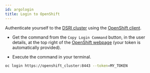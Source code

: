 ```yaml
---
id: argologin
title: Login to OpenShift
---
```


Authenticate yourself to the [DSRI cluster](https://app.dsri.unimaas.nl:8443/) using the [OpenShift client](https://www.okd.io/download.html).

* Get the command from the `Copy Login Command` button, in the user details, at the top right of the [OpenShift webpage](https://app.dsri.unimaas.nl:8443/) (your token is automatically provided).

* Execute the command in your terminal.

```bash
oc login https://openshift_cluster:8443 --token=MY_TOKEN
```

<!-- ![](/img/getting-started-preparation-verify.png) -->